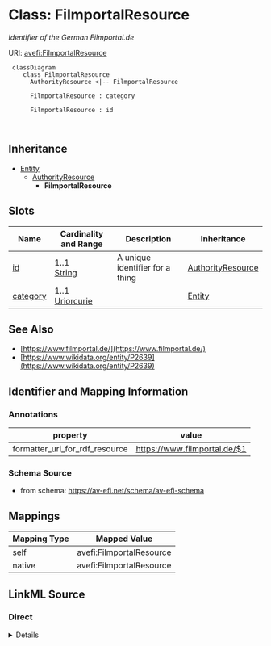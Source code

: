 

# Class: FilmportalResource


_Identifier of the German Filmportal.de_





URI: [avefi:FilmportalResource](https://av-efi.net/schema/av-efi-schema/FilmportalResource)




```mermaid
 classDiagram
    class FilmportalResource
      AuthorityResource <|-- FilmportalResource
      
      FilmportalResource : category
        
      FilmportalResource : id
        
      
```





## Inheritance
* [Entity](Entity.md)
    * [AuthorityResource](AuthorityResource.md)
        * **FilmportalResource**



## Slots

| Name | Cardinality and Range | Description | Inheritance |
| ---  | --- | --- | --- |
| [id](id.md) | 1..1 <br/> [String](String.md) | A unique identifier for a thing | [AuthorityResource](AuthorityResource.md) |
| [category](category.md) | 1..1 <br/> [Uriorcurie](Uriorcurie.md) |  | [Entity](Entity.md) |









## See Also

* [https://www.filmportal.de/](https://www.filmportal.de/)
* [https://www.wikidata.org/entity/P2639](https://www.wikidata.org/entity/P2639)

## Identifier and Mapping Information





### Annotations

| property | value |
| --- | --- |
| formatter_uri_for_rdf_resource | https://www.filmportal.de/$1 || formatter_uri_for_web_resource | https://www.filmportal.de/$1 || provides | ['CreativeWorkIdentifier', 'PersonIdentifier'] |



### Schema Source


* from schema: https://av-efi.net/schema/av-efi-schema





## Mappings

| Mapping Type | Mapped Value |
| ---  | ---  |
| self | avefi:FilmportalResource |
| native | avefi:FilmportalResource |





## LinkML Source

<!-- TODO: investigate https://stackoverflow.com/questions/37606292/how-to-create-tabbed-code-blocks-in-mkdocs-or-sphinx -->

### Direct

<details>
```yaml
name: FilmportalResource
annotations:
  formatter_uri_for_rdf_resource:
    tag: formatter_uri_for_rdf_resource
    value: https://www.filmportal.de/$1
  formatter_uri_for_web_resource:
    tag: formatter_uri_for_web_resource
    value: https://www.filmportal.de/$1
  provides:
    tag: provides
    value:
    - CreativeWorkIdentifier
    - PersonIdentifier
description: Identifier of the German Filmportal.de
from_schema: https://av-efi.net/schema/av-efi-schema
see_also:
- https://www.filmportal.de/
- https://www.wikidata.org/entity/P2639
is_a: AuthorityResource
slot_usage:
  id:
    name: id
    domain_of:
    - PIDRecord
    - AuthorityResource
    pattern: ^[\\da-f]{32}$

```
</details>

### Induced

<details>
```yaml
name: FilmportalResource
annotations:
  formatter_uri_for_rdf_resource:
    tag: formatter_uri_for_rdf_resource
    value: https://www.filmportal.de/$1
  formatter_uri_for_web_resource:
    tag: formatter_uri_for_web_resource
    value: https://www.filmportal.de/$1
  provides:
    tag: provides
    value:
    - CreativeWorkIdentifier
    - PersonIdentifier
description: Identifier of the German Filmportal.de
from_schema: https://av-efi.net/schema/av-efi-schema
see_also:
- https://www.filmportal.de/
- https://www.wikidata.org/entity/P2639
is_a: AuthorityResource
slot_usage:
  id:
    name: id
    domain_of:
    - PIDRecord
    - AuthorityResource
    pattern: ^[\\da-f]{32}$
attributes:
  id:
    name: id
    description: A unique identifier for a thing
    from_schema: https://av-efi.net/schema/av-efi-schema
    rank: 1000
    slot_uri: schema:identifier
    identifier: true
    alias: id
    owner: FilmportalResource
    domain_of:
    - PIDRecord
    - AuthorityResource
    range: string
    required: true
    pattern: ^[\\da-f]{32}$
  category:
    name: category
    from_schema: https://av-efi.net/schema/av-efi-schema
    rank: 1000
    slot_uri: rdf:type
    designates_type: true
    alias: category
    owner: FilmportalResource
    domain_of:
    - Entity
    range: uriorcurie
    required: true

```
</details>